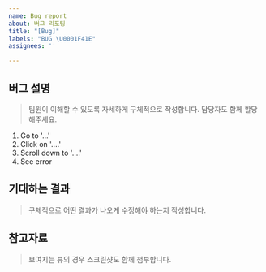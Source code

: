 ```yaml
---
name: Bug report
about: 버그 리포팅
title: "[Bug]"
labels: "BUG \U0001F41E"
assignees: ''

---
```


## 버그 설명
> 팀원이 이해할 수 있도록 자세하게 구체적으로 작성합니다. 담당자도 함께 할당해주세요.

1. Go to '...'
2. Click on '....'
3. Scroll down to '....'
4. See error

## 기대하는 결과
> 구체적으로 어떤 결과가 나오게 수정해야 하는지 작성합니다.

## 참고자료
> 보여지는 뷰의 경우 스크린샷도 함께 첨부합니다.

